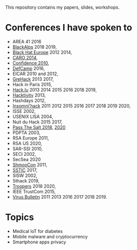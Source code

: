This repository contains my papers, slides, workshops.

# Conferences I have spoken to

- AREA 41 2016
- [BlackAlps](https://blackalps.ch) 2018 2019,
- [Black Hat Europe](https://blackhat.com) 2012 2014,
- [CARO 2014](https://2014.caro.org),
- [Confidence 2010](https://2010.confidence.org.pl),
- [DefCamp](https://def.camp) 2016,
- EICAR 2010 and 2012,
- [GreHack](https://grehack.fr) 2013 2017,
- Hack in Paris 2015,
- [Hack.lu](https://2019.hack.lu) 2013 2014 2015 2016 2018 2019,
- [Hacktivity](https://hacktivity.com/en) 2013,
- Hashdays 2012,
- [Insomni'hack](https://insomnihack.ch) 2011 2012 2015 2016 2017 2018 2019 2020,
- ISSE 2002,
- USENIX LISA 2004,
- Nuit du Hack 2015 2017,
- [Pass The Salt 2018](https://2018.pass-the-salt.org), [2020](https://2020.pass-the-salt.org/)
- PDPTA 2003,
- RSA Europe 2011,
- RSA US 2020,
- SAR-SSI 2010,
- SECI 2002,
- SecSea 2020
- [ShmooCon](https://www.shmoocon.org) 2011,
- [SSTIC](https://www.sstic.org) 2017,
- SISW 2002,
- Sthack 2019,
- [Troopers](https://troopers.de) 2018 2020,
- IEEE TrustCom 2015,
- [Virus Bulletin](https://www.virusbtn.com) 2011 2013 2016 2017 2018 2019. 

# Topics

- Medical IoT for diabetes
- Mobile malware and cryptocurrency
- Smartphone apps privacy


